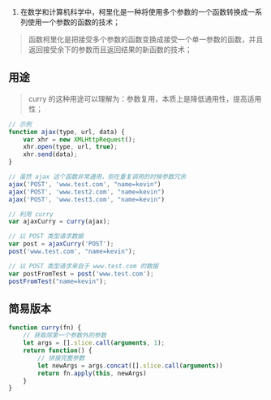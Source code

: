 1. 在数学和计算机科学中，柯里化是一种将使用多个参数的一个函数转换成一系列使用一个参数的函数的技术；

> 
>
> 函数柯里化是把接受多个参数的函数变换成接受一个单一参数的函数，并且返回接受余下的参数而且返回结果的新函数的技术；

## 用途

> curry 的这种用途可以理解为：参数复用，本质上是降低通用性，提高适用性；

```javascript
// 示例
function ajax(type, url, data) {
    var xhr = new XMLHttpRequest();
    xhr.open(type, url, true);
    xhr.send(data);
}

// 虽然 ajax 这个函数非常通用，但在重复调用的时候参数冗余
ajax('POST', 'www.test.com', "name=kevin")
ajax('POST', 'www.test2.com', "name=kevin")
ajax('POST', 'www.test3.com', "name=kevin")

// 利用 curry
var ajaxCurry = curry(ajax);

// 以 POST 类型请求数据
var post = ajaxCurry('POST');
post('www.test.com', "name=kevin");

// 以 POST 类型请求来自于 www.test.com 的数据
var postFromTest = post('www.test.com');
postFromTest("name=kevin");
```

## 简易版本

```javascript
function curry(fn) {
    // 获取除第一个参数外的参数
    let args = [].slice.call(arguments, 1);
    return function() {
        // 拼接完整参数
        let newArgs = args.concat([].slice.call(arguments))
        return fn.apply(this, newArgs)
    }
}
```

